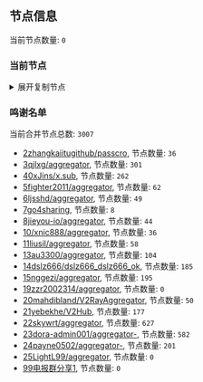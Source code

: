 
## 节点信息
当前节点数量: `0`
### 当前节点
<details>
  <summary>展开复制节点</summary>

    

</details>

### 鸣谢名单
当前合并节点总数: `3007`
- [2zhangkaiitugithub/passcro](https://github.com/zhangkaiitugithub/passcro), 节点数量: `36`
- [3qjlxg/aggregator](https://github.com/qjlxg/aggregator), 节点数量: `301`
- [40xJins/x.sub](https://github.com/0xJins/x.sub), 节点数量: `262`
- [5fighter2011/aggregator](https://github.com/fighter2011/aggregator), 节点数量: `62`
- [6ljsshd/aggregator](https://github.com/ljsshd/aggregator), 节点数量: `49`
- [7go4sharing](https://github.com/go4sharing), 节点数量: `8`
- [8jieyou-io/aggregator](https://github.com/jieyou-io/aggregator), 节点数量: `44`
- [10/xnic888/aggregator](https://github.com/xnic888/aggregator), 节点数量: `36`
- [11liusil/aggregator](https://github.com/liusil/aggregator), 节点数量: `58`
- [13au3300/aggregator](https://github.com/au3300/aggregator), 节点数量: `104`
- [14dslz666/dslz666_dslz666_ok](https://github.com/dslz666/dslz666_dslz666_ok), 节点数量: `185`
- [15nggezi/aggregator](https://github.com/nggezi/aggregator), 节点数量: `195`
- [19zzr2002314/aggregator](https://github.com/zzr2002314/aggregator), 节点数量: `0`
- [20mahdibland/V2RayAggregator](https://github.com/mahdibland/V2RayAggregator), 节点数量: `50`
- [21yebekhe/V2Hub](https://github.com/yebekhe/V2Hub), 节点数量: `177`
- [22skywrt/aggregator](https://github.com/skywrt/aggregator), 节点数量: `627`
- [23dora-admin001/aggregator-](https://github.com/dora-admin001/aggregator-), 节点数量: `582`
- [24payne0502/aggregator-](https://github.com/payne0502/aggregator-), 节点数量: `201`
- [25LightL99/aggregator](https://github.com/LightL99/aggregator), 节点数量: `0`
- [99电报群分享1](https://github.com/cdddbc/getAirport), 节点数量: `0`


